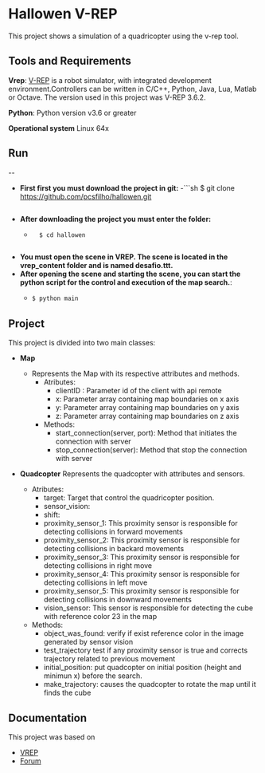# Hallowen V-REP
This project shows a simulation of a quadricopter using the v-rep tool.

## Tools and Requirements

**Vrep**:
[V-REP](http://www.coppeliarobotics.com/) is a robot simulator, with integrated development environment.Controllers can be written in C/C++, Python, Java, Lua, Matlab or Octave. The version used in this project was V-REP 3.6.2.

**Python**:
Python version v3.6 or greater 

**Operational system**
Linux 64x

## Run
--
- **First first you must download the project in git:**
  -```sh
    $ git clone https://github.com/pcsfilho/hallowen.git
    ```
- **After downloading the project you must enter the folder:**
    - ```sh
        $ cd hallowen
    ```

- **You must open the scene in VREP. The scene is located in the vrep_content folder and is named desafio.ttt.**
- **After opening the scene and starting the scene, you can start the python script for the control and execution of the map search.**:
    -   ```sh
        $ python main
        ```

## Project
This project is divided into two main classes:
- **Map**
    - Represents the Map with its respective attributes and methods.
        - Atributes:
            - clientID : Parameter id of the client with api remote
            - x: Parameter array containing map boundaries on x axis
            - y: Parameter array containing map boundaries on y axis
            - z: Parameter array containing map boundaries on z axis
        - Methods:
            - start_connection(server, port): Method that initiates the connection with server
            - stop_connection(server): Method that stop the connection with server
        


- **Quadcopter**
Represents the quadcopter with attributes and sensors.
    - Atributes:
        - target: Target that control the quadricopter position.
        - sensor_vision:
        - shift:
        - proximity_sensor_1: This proximity sensor is responsible for detecting collisions in forward movements
        - proximity_sensor_2: This proximity sensor is responsible for detecting collisions in backard movements
        - proximity_sensor_3: This proximity sensor is responsible for detecting collisions in right move
        - proximity_sensor_4: This proximity sensor is responsible for detecting collisions in left move
        - proximity_sensor_5: This proximity sensor is responsible for detecting collisions in downward movements
        - vision_sensor: This sensor is responsible for detecting the cube with reference color 23 in the map
    - Methods:
        - object_was_found: verify if exist reference color in the image generated by sensor vision
        - test_trajectory test if any proximity sensor is true and corrects trajectory related to previous movement
        - initial_position: put quadcopter on initial position (height and minimun x) before the search.
        - make_trajectory: causes the quadcopter to rotate the map until it finds the cube

## Documentation
This project was based on
- [VREP](http://www.coppeliarobotics.com/helpFiles/)
- [Forum](http://www.forum.coppeliarobotics.com)

